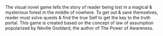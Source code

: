 The visual novel game tells the story of reader being lost in a magical & mysterious forest in the middle of nowhere. To get out & save themselves, reader  must
solve quests & find the true Self to get the key to the truth portal. This game is created based on the concept of law of assumption popularized by Neville Goddard, the author of The Power of Awareness.
